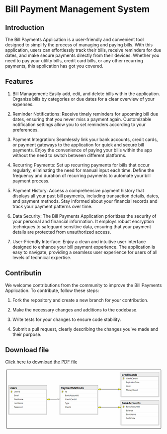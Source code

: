 # Bill Payment Management System

## Introduction
The Bill Payments Application is a user-friendly and convenient tool designed to simplify the process of managing and paying bills. With this application, users can effortlessly track their bills, receive reminders for due dates, and make secure payments directly from their devices. Whether you need to pay your utility bills, credit card bills, or any other recurring payments, this application has got you covered.

## Features
1. Bill Management: Easily add, edit, and delete bills within the application. Organize bills by categories or due dates for a clear overview of your expenses.

2. Reminder Notifications: Receive timely reminders for upcoming bill due dates, ensuring that you never miss a payment again. Customizable notification settings allow you to set reminders according to your preferences.

3. Payment Integration: Seamlessly link your bank accounts, credit cards, or payment gateways to the application for quick and secure bill payments. Enjoy the convenience of paying your bills within the app without the need to switch between different platforms.

4. Recurring Payments: Set up recurring payments for bills that occur regularly, eliminating the need for manual input each time. Define the frequency and duration of recurring payments to automate your bill payment process.

5. Payment History: Access a comprehensive payment history that displays all your past bill payments, including transaction details, dates, and payment methods. Stay informed about your financial records and track your payment patterns over time.

6. Data Security: The Bill Payments Application prioritizes the security of your personal and financial information. It employs robust encryption techniques to safeguard sensitive data, ensuring that your payment details are protected from unauthorized access.

7. User-Friendly Interface: Enjoy a clean and intuitive user interface designed to enhance your bill payment experience. The application is easy to navigate, providing a seamless user experience for users of all levels of technical expertise.

## Contributin
We welcome contributions from the community to improve the Bill Payments Application. To contribute, follow these steps:

1. Fork the repository and create a new branch for your contribution.

2. Make the necessary changes and additions to the codebase.

3. Write tests for your changes to ensure code stability.

4. Submit a pull request, clearly describing the changes you've made and their purpose.

## Download file
[Click here to download the PDF file](https://github.com/TkachYevhenii2303/Bill_Payment_Management_System/blob/main/Advanced-Relations.pdf)

![Image](Database.png)
